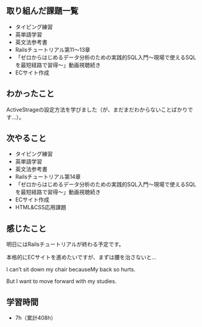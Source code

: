 ## 取り組んだ課題一覧
- タイピング練習
- 英単語学習
- 英文法参考書
- Railsチュートリアル第11〜13章
- 「ゼロからはじめるデータ分析のための実践的SQL入門〜現場で使えるSQLを最短経路で習得〜」動画視聴続き
- ECサイト作成
## わかったこと
ActiveStrageの設定方法を学びました（が、まだまだわからないことばかりです…）。
## 次やること
- タイピング練習
- 英単語学習
- 英文法参考書
- Railsチュートリアル第14章
- 「ゼロからはじめるデータ分析のための実践的SQL入門〜現場で使えるSQLを最短経路で習得〜」動画視聴続き
- ECサイト作成
- HTML&CSS応用課題
## 感じたこと
明日にはRailsチュートリアルが終わる予定です。

本格的にECサイトを進めたいですが、まずは腰を治さないと…

I can’t sit down my chair becauseMy back so hurts.

But I want to move forward with my studies.

## 学習時間
- 7h（累計408h）
